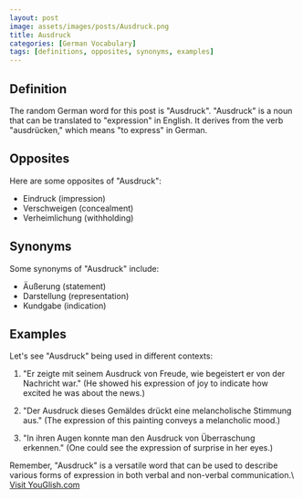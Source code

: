 ```yaml
---
layout: post
image: assets/images/posts/Ausdruck.png
title: Ausdruck
categories: [German Vocabulary]
tags: [definitions, opposites, synonyms, examples]
---
```


## Definition

The random German word for this post is "Ausdruck". "Ausdruck" is a noun that can be translated to "expression" in English. It derives from the verb "ausdrücken," which means "to express" in German.

## Opposites

Here are some opposites of "Ausdruck":

- Eindruck (impression)
- Verschweigen (concealment)
- Verheimlichung (withholding)

## Synonyms

Some synonyms of "Ausdruck" include:

- Äußerung (statement)
- Darstellung (representation)
- Kundgabe (indication)

## Examples

Let's see "Ausdruck" being used in different contexts:

1. "Er zeigte mit seinem Ausdruck von Freude, wie begeistert er von der Nachricht war." (He showed his expression of joy to indicate how excited he was about the news.)

2. "Der Ausdruck dieses Gemäldes drückt eine melancholische Stimmung aus." (The expression of this painting conveys a melancholic mood.)

3. "In ihren Augen konnte man den Ausdruck von Überraschung erkennen." (One could see the expression of surprise in her eyes.)

Remember, "Ausdruck" is a versatile word that can be used to describe various forms of expression in both verbal and non-verbal communication.\ <a id="yg-widget-0" class="youglish-widget" data-query="Ausdruck" data-lang="german" data-components="8412" data-auto-start="0" data-bkg-color="theme_light" data-title="How%20to%20pronounce%20Ausdruck%20in%20German"  rel="nofollow" href="https://youglish.com">Visit YouGlish.com</a><script async src="https://youglish.com/public/emb/widget.js" charset="utf-8"></script>